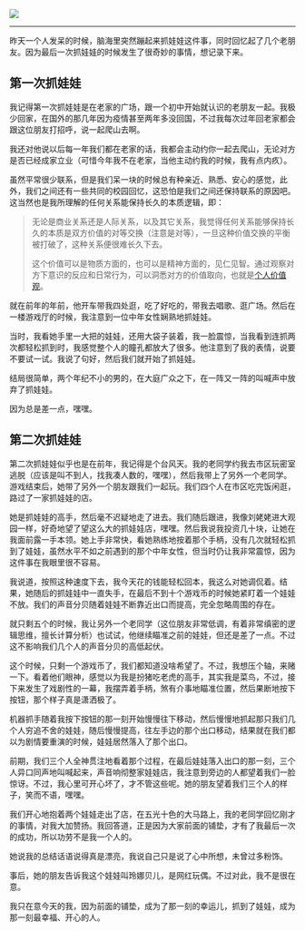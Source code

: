 ![](https://rolen.b-cdn.net/wp-content/uploads/2024/03/Untitled-design-1-3.jpg)

---

昨天一个人发呆的时候，脑海里突然蹦起来抓娃娃这件事，同时回忆起了几个老朋友。因为最后一次抓娃娃的时候发生了很奇妙的事情，想记录下来。

## 第一次抓娃娃

我记得第一次抓娃娃是在老家的广场，跟一个初中开始就认识的老朋友一起。我极少回家，在国外的那几年因为疫情甚至两年多没回国，不过我每次过年回老家都会跟这位朋友打招呼，说一起爬山去啊。

我还对他说以后每一年我们都在老家的话，我都会主动约你一起去爬山，无论对方是否已经成家立业（可惜今年我不在老家，当他主动约我的时候，我有点内疚）。

虽然平常很少联系，但是我们呆一块的时候总有种亲近、熟悉、安心的感觉，此外，我们之间还有一些共同的校园回忆，这恐怕是我们之间还保持联系的原因吧。这当然也是我所理解的任何关系能保持长久的本质逻辑，即：

> 无论是商业关系还是人际关系，以及其它关系，我觉得任何关系能够保持长久的本质是双方价值的对等交换（注意是对等），一旦这种价值交换的平衡被打破了，这种关系便很难长久下去。
> 
> 这个价值可以是物质方面的，也可以是精神方面的，见仁见智。通过观察对方下意识的反应和日常行为，可以洞悉对方的价值取向，也就是[个人价值观](https://rolen.wiki/my-beliefs/)。

就在前年的年前，他开车带我四处逛，吃了好吃的，带我去唱歌、逛广场。然后在一楼游戏厅的时候，我注意到一位中年女性娴熟地抓娃娃。

当时，我看她手里一大把的娃娃，还用大袋子装着，我一脸震惊，当我看到连抓两次都轻松抓到时，我感觉整个人的瞳孔都放大了很多。他注意到了我的表情，说要不要试一试。我说了句好，然后我们就开始了抓娃娃。

结局很简单，两个年纪不小的男的，在大庭广众之下，在一阵又一阵的叫喊声中放弃了抓娃娃。

因为总是差一点，嘿嘿。

## 第二次抓娃娃

第二次抓娃娃似乎也是在前年，我记得是个台风天。我的老同学约我去市区玩密室逃脱（应该是叫不到人，找我凑人数的，嘿嘿），然后我带上了另外一个老同学。游戏结束后，她带了另外一个朋友跟我们一起玩。我们四个人在市区吃完饭闲逛，路过了一家抓娃娃的店。

她是抓娃娃的高手，然后毫不迟疑地走了进去。我们随后跟进，我像刘姥姥进大观园一样，好奇地望了望这么大的抓娃娃店，嘿嘿。然后我说我投资几十块，让她在我面前露一手本领。她上手非常快，看她熟练地按着那个手柄，没有几次就轻松抓到了娃娃，虽然水平不如之前遇到的那个中年女性，但当时仍让我非常震惊，因为这件事在我眼里很不容易。

我说道，按照这种速度下去，我今天花的钱能轻松回本，我这么对她调侃着。结果，她随后的抓娃娃中一直失手，在最后不到十个游戏币的时候她紧盯着一个娃娃不放。我们的声音分贝随着娃娃不断靠近出口而提高，完全忽略周围的存在。

就只剩五个的时候，我让另外一个老同学（这位朋友非常低调，有着非常缜密的逻辑思维，擅长计算分析）也试试，他继续瞄准之前的娃娃，但还是差了一点。不过这不影响我们几个人的声音分贝的高低起伏。

这个时候，只剩一个游戏币了，我们都知道没啥希望了。不过，我想压个轴，来赌一下。看着他们眼神，感觉以为我是扮猪吃老虎的高手，其实我是菜鸟，不过，接下来发生了戏剧性的一幕，我摆弄着手柄，煞有介事地瞄准位置，然后果断地按下按钮，那个样子真是潇洒极了。

机器抓手随着我按下按钮的那一刻开始慢慢往下移动，然后慢慢地抓起那只我们几个人穷追不舍的娃娃，随后慢慢提高，往左手边的那个出口移动，结果就在我们都以为剧情要重演的时候，娃娃居然落入了那个出口。

前期，我们三个人全神贯注地看着那个过程，在最后娃娃落入出口的那一刻，三个人异口同声地叫喊起来，声音响彻整家娃娃店，我注意到旁边的人都望着我们一脸惊讶。不过，我心里可开心坏了，才不管这些呢。她的朋友望着我们三个人的样子，笑而不语，嘿嘿。

我们开心地抱着两个娃娃走出了店，在五光十色的大马路上，我的老同学回忆刚才的事情，对我大加赞扬。我回答道，正是因为大家前面的铺垫，才有了我最后一次的成功，所以功劳不是我一个人的。

她说我的总结话语说得真是漂亮，我说自己只是说了心中所想，未曾过多粉饰。

事后，她的朋友告诉我这个娃娃叫玲娜贝儿，是网红玩偶。不过对此，我不是很在意。

我只在意今天的我，因为前面的铺垫，成为了那一刻的幸运儿，抓到了娃娃，成为那一刻最幸福、开心的人。